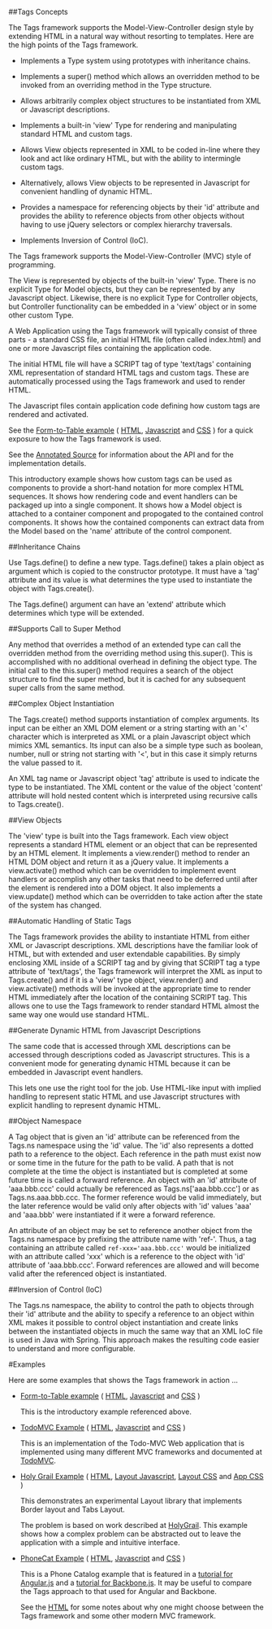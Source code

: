 ##Tags Concepts

The Tags framework supports the Model-View-Controller design style by
extending HTML in a natural way without resorting to templates. Here are
the high points of the Tags framework.
   
  * Implements a Type system using prototypes with inheritance chains.
  
  * Implements a super() method which allows an
    overridden method to be invoked from an overriding method in the
    Type structure.
  
  * Allows arbitrarily complex object structures to be instantiated from XML or Javascript descriptions.
  
  * Implements a built-in 'view' Type for rendering and manipulating standard HTML and custom tags.
  
  * Allows View objects represented in XML to be coded in-line where they look and act
    like ordinary HTML, but with the ability to intermingle custom tags. 
    
  * Alternatively, allows View objects to be represented in Javascript for convenient handling of dynamic HTML.
  
  * Provides a namespace for referencing objects by their 'id' attribute and
    provides the ability to reference objects from other objects
    without having to use jQuery selectors or complex hierarchy traversals.
  
  * Implements Inversion of Control (IoC).

The Tags framework supports the Model-View-Controller (MVC) style of programming.

The View is represented by objects of the built-in 'view' Type. There is no explicit
Type for Model objects, but they can be represented by any Javascript object. Likewise,
there is no explicit Type for Controller objects, but Controller functionality can
be embedded in a 'view' object or in some other custom Type. 

A Web Application using the Tags framework will typically consist of three parts -
a standard CSS file, an initial HTML file (often called index.html) and one
or more Javascript files containing the application code.

The initial HTML file will have a SCRIPT tag of type 'text/tags' containing
XML representation of standard HTML tags and custom tags. These are automatically
processed using the Tags framework and used to render HTML.

The Javascript files contain application code defining how custom tags are
rendered and activated.
   
See the [Form-to-Table example](../examples/form-to-table/index.html) ( 
[HTML](showsource.html?source=../examples/form-to-table/index.html), 
[Javascript](showsource.html?source=../examples/form-to-table/app.js) and 
[CSS](showsource.html?source=../examples/form-to-table/app.css) )
for a quick exposure to how the Tags framework is used.
       
See the [Annotated Source](showsource.html?source=../tags.js) for information about the API and 
for the implementation details.

This introductory example shows how custom tags can be used as components to provide a short-hand
notation for more complex HTML sequences. It shows how rendering code and event handlers can be
packaged up into a single component. It shows how a Model object is attached to a container component
and propogated to the contained control components. It shows how the contained components can extract data
from the Model based on the 'name' attribute of the control component.

##Inheritance Chains

Use Tags.define() to define a new type. Tags.define() takes a plain object as argument 
which is copied to the constructor
prototype. It must have a 'tag' attribute and its value is what determines the type used 
to instantiate the object with Tags.create().

The Tags.define() argument can have an 'extend' attribute which determines which
type will be extended.

##Supports Call to Super Method

Any method that overrides a method of an extended type can
call the overridden method from the overriding method using this.super(). This
is accomplished with no additional overhead in defining the object type.
The initial call to the this.super() method requires a search of the
object structure to find the super method, but it is cached for any
subsequent super calls from the same method.

##Complex Object Instantiation

The Tags.create() method supports instantiation of complex arguments. Its input
can be either an XML DOM element or a string starting with an '&lt;' character
which is interpreted as XML or a plain Javascript object which mimics XML semantics.
Its input can also be a simple type such as boolean, number, null or string not starting
with '&lt;', but in this case it simply returns the value passed to it.

An XML tag name or Javascript object 'tag' attribute is used to indicate the
type to be instantiated. The XML content or the value of the object 'content'
attribute will hold nested content which is interpreted using recursive calls to
Tags.create().

##View Objects

The 'view' type is built into the Tags framework. Each view object represents a
standard HTML element or an object that can be represented by an HTML element.
It implements a view.render() method
to render an HTML DOM object and return it as a jQuery value. It implements a view.activate()
method which can be overridden to implement event handlers or accomplish any other
tasks that need to be deferred until after the element is rendered into a DOM object.
It also implements a view.update() method which can be overridden to take action
after the state of the system has changed.

##Automatic Handling of Static Tags

The Tags framework provides the ability to instantiate HTML from either XML or
Javascript descriptions. XML descriptions have the familiar look of HTML, but with
extended and user extendable capabilities. By simply enclosing XML inside of a SCRIPT
tag and by giving that SCRIPT tag a type attribute of 'text/tags', the Tags framework
will interpret the XML as input to Tags.create() and if it is a 'view' type object,
view.render() and view.activate() methods will be invoked at the appropriate time to
render HTML immediately after the location of the containing SCRIPT tag.  This allows
one to use the Tags framework to render standard HTML almost the same way one would
use standard HTML.

##Generate Dynamic HTML from Javascript Descriptions

The same code that is accessed through XML descriptions can be accessed through 
descriptions coded as Javascript structures. This is a convenient mode for generating
dynamic HTML because it can be embedded in Javascript event handlers.
 
This lets one use the right tool for the job. Use HTML-like
input with implied handling to represent static HTML and use Javascript structures with
explicit handling to represent dynamic HTML.

##Object Namespace

A Tag object that is given an 'id' attribute can be referenced from the Tags.ns namespace
using the 'id' value. The 'id' also represents a dotted path to a reference to the object.
Each reference in the path must exist now or some time in the future for the path to be
valid. A path that is not complete at the time the object is instantiated but is completed
at some future time is called a forward reference. An object with an 'id' attribute of
'aaa.bbb.ccc' could actually be referenced as Tags.ns['aaa.bbb.ccc'] or as Tags.ns.aaa.bbb.ccc.
The former reference would be valid immediately, but the later reference would be valid
only after objects with 'id' values 'aaa' and 'aaa.bbb' were instantiated if it were a
forward reference.

An attribute of an object may be set to reference another object from the Tags.ns namespace
by prefixing the attribute name with 'ref-'. Thus, a tag containing an attribute called
`ref-xxx='aaa.bbb.ccc'` would be initialized with an attribute called 'xxx' which is
a reference to the object with 'id' attribute of 'aaa.bbb.ccc'. Forward references are allowed
and will become valid after the referenced object is instantiated.

##Inversion of Control (IoC)

The Tags.ns namespace, the ability to control the path to objects through their 'id'
attribute and the ability to specify a reference to an object within XML makes it possible
to control object instantiation and create links between the instantiated objects in much 
the same way that an XML IoC file is used in Java with Spring. This approach makes the
resulting code easier to understand and more configurable.

#Examples

Here are some examples that shows the Tags framework in action ...

* [Form-to-Table example](../examples/form-to-table/index.html) ( 
  [HTML](showsource.html?source=../examples/form-to-table/index.html), 
  [Javascript](showsource.html?source=../examples/form-to-table/app.js) and 
  [CSS](showsource.html?source=../examples/form-to-table/app.css) )
  
  This is the introductory example referenced above.
  
* [TodoMVC Example](../examples/todoMvc/index.html) ( 
  [HTML](showsource.html?source=../examples/todoMvc/index.html), 
  [Javascript](showsource.html?source=../examples/todoMvc/app.js) and 
  [CSS](showsource.html?source=../examples/todoMvc/app.css) )
 
  This is an implementation of the Todo-MVC Web application that is implemented using many different 
  MVC frameworks and documented at [TodoMVC](http://todomvc.com/).
  
* [Holy Grail Example](../examples/holyGrail/index.html) (
  [HTML](showsource.html?source=../examples/holyGrail/index.html),
  [Layout Javascript](showsource.html?source=../examples/holyGrail/layout.js),
  [Layout CSS](showsource.html?source=../examples/holyGrail/layout.css) and
  [App CSS](showsource.html?source=../examples/holyGrail/app.css) )
  
  This demonstrates an experimental Layout library that implements Border layout
  and Tabs Layout.
  
  The problem is based on work described at [HolyGrail](http://en.wikipedia.org/wiki/Holy_Grail_%28web_design%29).
  This example shows how a complex problem can be abstracted out to leave the application with
  a simple and intuitive interface.
  
* [PhoneCat Example](../examples/phonecat/index.html) ( 
  [HTML](showsource.html?source=../examples/phonecat/index.html), 
  [Javascript](showsource.html?source=../examples/phonecat/app.js) and
  [CSS](showsource.html?source=../examples/phonecat/app.css) )

  This is a Phone Catalog example that is featured in a [tutorial for Angular.js](https://docs.angularjs.org/tutorial/) and 
  a [tutorial for Backbone.js](http://blog.42floors.com/coded-angular-tutorial-app-backbone-took-260-code/). It may be useful to compare the Tags approach to that
  used for Angular and Backbone.
  
  See the [HTML](showsource.html?source=../examples/phonecat/index.html) for some notes
  about why one might choose between the Tags framework and some other modern MVC framework.
  

